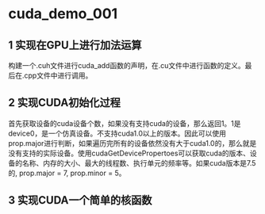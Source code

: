 # cuda_demo_001

## 1 实现在GPU上进行加法运算

构建一个.cuh文件进行cuda_add函数的声明，在.cu文件中进行函数的定义。最后在.cpp文件中进行调用。
## 2 实现CUDA初始化过程

首先获取设备的cuda设备个数，如果没有支持cuda的设备，那么返回1。1是device0，是一个仿真设备。不支持cuda1.0以上的版本。因此可以使用prop.major进行判断，如果遍历完所有的设备依然没有大于cuda1.0的，那么就是没有支持的实际设备。使用cudaGetDevicePropertoes可以获取cuda的版本、设备的名称、内存的大小、最大的线程数、执行单元的频率等。如果cuda版本是7.5的, prop.major = 7, prop.minor = 5。

## 3 实现CUDA一个简单的核函数